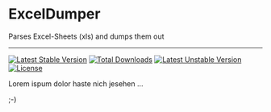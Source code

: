 # ExcelDumper

Parses Excel-Sheets (xls) and dumps them out

---
[![Latest Stable Version](https://poser.pugx.org/dwolke/excel-dumper/v/stable.svg)](https://packagist.org/packages/dwolke/excel-dumper) [![Total Downloads](https://poser.pugx.org/dwolke/excel-dumper/downloads.svg)](https://packagist.org/packages/dwolke/excel-dumper) [![Latest Unstable Version](https://poser.pugx.org/dwolke/excel-dumper/v/unstable.svg)](https://packagist.org/packages/dwolke/excel-dumper) [![License](https://poser.pugx.org/dwolke/excel-dumper/license.svg)](https://packagist.org/packages/dwolke/excel-dumper)

Lorem ispum dolor haste nich jesehen ...

;-)

